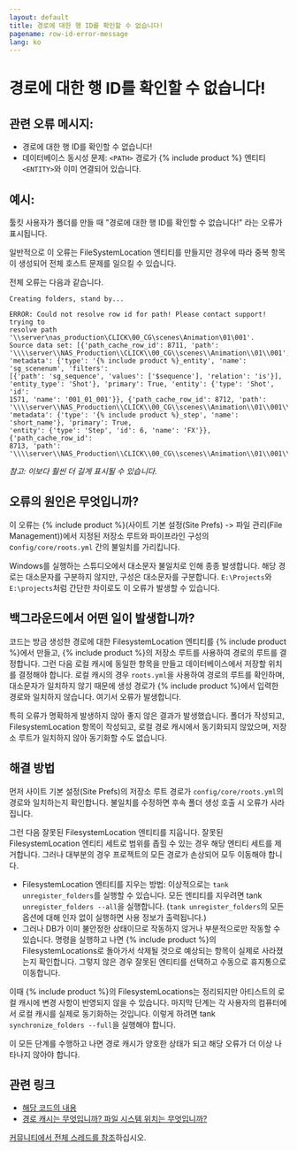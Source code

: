 ```yaml
---
layout: default
title: 경로에 대한 행 ID를 확인할 수 없습니다!
pagename: row-id-error-message
lang: ko
---
```


# 경로에 대한 행 ID를 확인할 수 없습니다!

## 관련 오류 메시지:

- 경로에 대한 행 ID를 확인할 수 없습니다!
- 데이터베이스 동시성 문제: `<PATH>` 경로가 {% include product %} 엔티티 `<ENTITY>`와 이미 연결되어 있습니다.

## 예시:

툴킷 사용자가 폴더를 만들 때 "경로에 대한 행 ID를 확인할 수 없습니다!" 라는 오류가 표시됩니다.

일반적으로 이 오류는 FileSystemLocation 엔티티를 만들지만 경우에 따라 중복 항목이 생성되어 전체 호스트 문제를 일으킬 수 있습니다.

전체 오류는 다음과 같습니다.

```
Creating folders, stand by...

ERROR: Could not resolve row id for path! Please contact support! trying to
resolve path '\\server\nas_production\CLICK\00_CG\scenes\Animation\01\001'.
Source data set: [{'path_cache_row_id': 8711, 'path':
'\\\\server\\NAS_Production\\CLICK\\00_CG\\scenes\\Animation\\01\\001',
'metadata': {'type': '{% include product %}_entity', 'name': 'sg_scenenum', 'filters':
[{'path': 'sg_sequence', 'values': ['$sequence'], 'relation': 'is'}],
'entity_type': 'Shot'}, 'primary': True, 'entity': {'type': 'Shot', 'id':
1571, 'name': '001_01_001'}}, {'path_cache_row_id': 8712, 'path':
'\\\\server\\NAS_Production\\CLICK\\00_CG\\scenes\\Animation\\01\\001\\Fx',
'metadata': {'type': '{% include product %}_step', 'name': 'short_name'}, 'primary': True,
'entity': {'type': 'Step', 'id': 6, 'name': 'FX'}}, {'path_cache_row_id':
8713, 'path':
'\\\\server\\NAS_Production\\CLICK\\00_CG\\scenes\\Animation\\01\\001\\Comp',
```
_참고: 이보다 훨씬 더 길게 표시될 수 있습니다._

## 오류의 원인은 무엇입니까?

이 오류는 {% include product %}(사이트 기본 설정(Site Prefs) -> 파일 관리(File Management))에서 지정된 저장소 루트와 파이프라인 구성의 c`onfig/core/roots.yml` 간의 불일치를 가리킵니다.

Windows를 실행하는 스튜디오에서 대소문자 불일치로 인해 종종 발생합니다. 해당 경로는 대소문자를 구분하지 않지만, 구성은 대소문자를 구분합니다. `E:\Projects`와 `E:\projects`처럼 간단한 차이로도 이 오류가 발생할 수 있습니다.

## 백그라운드에서 어떤 일이 발생합니까?

코드는 방금 생성한 경로에 대한 FilesystemLocation 엔티티를 {% include product %}에서 만들고, {% include product %}의 저장소 루트를 사용하여 경로의 루트를 결정합니다. 그런 다음 로컬 캐시에 동일한 항목을 만들고 데이터베이스에서 저장할 위치를 결정해야 합니다. 로컬 캐시의 경우 `roots.yml`을 사용하여 경로의 루트를 확인하며, 대소문자가 일치하지 않기 때문에 생성 경로가 {% include product %}에서 입력한 경로와 일치하지 않습니다. 여기서 오류가 발생합니다.

특히 오류가 명확하게 발생하지 않아 좋지 않은 결과가 발생했습니다. 폴더가 작성되고, FilesystemLocation 항목이 작성되고, 로컬 경로 캐시에서 동기화되지 않았으며, 저장소 루트가 일치하지 않아 동기화할 수도 없습니다.

## 해결 방법

먼저 사이트 기본 설정(Site Prefs)의 저장소 루트 경로가 `config/core/roots.yml`의 경로와 일치하는지 확인합니다. 불일치를 수정하면 후속 폴더 생성 호출 시 오류가 사라집니다.

그런 다음 잘못된 FilesystemLocation 엔티티를 지웁니다. 잘못된 FilesystemLocation 엔티티 세트로 범위를 좁힐 수 있는 경우 해당 엔티티 세트를 제거합니다. 그러나 대부분의 경우 프로젝트의 모든 경로가 손상되어 모두 이동해야 합니다.

- FilesystemLocation 엔티티를 지우는 방법: 이상적으로는 `tank unregister_folders`를 실행할 수 있습니다. 모든 엔티티를 지우려면 tank `unregister_folders --all`을 실행합니다. (`tank unregister_folders`의 모든 옵션에 대해 인자 없이 실행하면 사용 정보가 출력됩니다.)
- 그러나 DB가 이미 불안정한 상태이므로 작동하지 않거나 부분적으로만 작동할 수 있습니다. 명령을 실행하고 나면 {% include product %}의 FilesystemLocations로 돌아가서 삭제될 것으로 예상되는 항목이 실제로 사라졌는지 확인합니다. 그렇지 않은 경우 잘못된 엔티티를 선택하고 수동으로 휴지통으로 이동합니다.

이때 {% include product %}의 FilesystemLocations는 정리되지만 아티스트의 로컬 캐시에 변경 사항이 반영되지 않을 수 있습니다. 마지막 단계는 각 사용자의 컴퓨터에서 로컬 캐시를 실제로 동기화하는 것입니다. 이렇게 하려면 tank `synchronize_folders --full`을 실행해야 합니다.

이 모든 단계를 수행하고 나면 경로 캐시가 양호한 상태가 되고 해당 오류가 더 이상 나타나지 않아야 합니다.

## 관련 링크

- [해당 코드의 내용](https://github.com/shotgunsoftware/tk-core/blob/01bb9547cec19cc2a959858b09a8b349a388b56f/python/tank/path_cache.py#L491-L498)
- [경로 캐시는 무엇입니까? 파일 시스템 위치는 무엇입니까?](https://developer.shotgridsoftware.com/ko/cbbf99a4/)

[커뮤니티에서 전체 스레드를 참조](https://community.shotgridsoftware.com/t/how-to-troubleshoot-folder-creation-errors/3578)하십시오.

